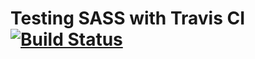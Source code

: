 # Testing SASS with Travis CI [![Build Status](https://travis-ci.org/matthew-andrews/sass-example.png?branch=master)](https://travis-ci.org/matthew-andrews/sass-example)

